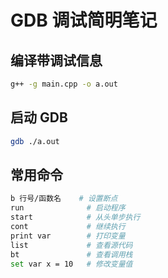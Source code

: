 # GDB 调试简明笔记

## 编译带调试信息

```bash
g++ -g main.cpp -o a.out
```

## 启动 GDB

```bash
gdb ./a.out
```

## 常用命令

```bash
b 行号/函数名    # 设置断点
run              # 启动程序
start            # 从头单步执行
cont             # 继续执行
print var        # 打印变量
list             # 查看源代码
bt               # 查看调用栈
set var x = 10   # 修改变量值
```
